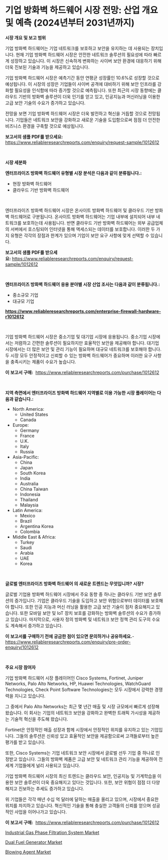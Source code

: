 <p><h1>기업 방화벽 하드웨어 시장 전망: 산업 개요 및 예측 (2024년부터 2031년까지)</h1></p><p><strong>시장 개요 및 보고 범위</strong></p>
<p><p>기업 방화벽 하드웨어는 기업 네트워크를 보호하고 보안을 유지하는 데 사용되는 장치입니다. 현재 기업 방화벽 하드웨어 시장은 안전한 네트워크 솔루션의 필요성에 따라 빠르게 성장하고 있습니다. 이 시장은 신속하게 변화하는 사이버 보안 환경에 대응하기 위해 더욱 진보된 기술과 기능을 제공하고 있습니다.</p><p>기업 방화벽 하드웨어 시장은 예측기간 동안 연평균 성장률인 10.6%로 성장할 것으로 예상됩니다. 이 시장의 성장은 기업들이 사이버 공격에 대비하기 위해 보안 인프라를 강화할 필요성을 인식함에 따라 증가할 것으로 예측됩니다. 또한 최근의 시장 동향에는 클라우드 기반의 방화벽 솔루션이 더욱 인기를 얻고 있고, 인공지능과 머신러닝을 이용한 고급 보안 기술의 수요가 증가하고 있습니다.</p><p>전망을 보면 기업 방화벽 하드웨어 시장은 더욱 발전하고 혁신을 거듭할 것으로 전망됩니다. 기업들은 네트워크 보안을 강화하고 새로운 기술을 도입함으로써 점점 더 안전한 비즈니스 환경을 구축할 것으로 예상됩니다.</p></p>
<p><strong>보고서의 샘플 PDF를 받으세요:</strong> <a href="https://www.reliableresearchreports.com/enquiry/request-sample/1012612">https://www.reliableresearchreports.com/enquiry/request-sample/1012612</a></p>
<p>&nbsp;</p>
<p><strong>시장 세분화</strong></p>
<p><strong>엔터프라이즈 방화벽 하드웨어 유형별 시장 분석은 다음과 같이 분류됩니다.:</strong></p>
<p><ul><li>현장 방화벽 하드웨어</li><li>클라우드 기반 방화벽 하드웨어</li></ul></p>
<p>&nbsp;</p>
<p><p>엔터프라이즈 방화벽 하드웨어 시장은 온사이트 방화벽 하드웨어 및 클라우드 기반 방화벽 하드웨어로 구분됩니다. 온사이트 방화벽 하드웨어는 기업 내부에 설치되어 내부 네트워크를 보호하는데 사용됩니다. 반면 클라우드 기반 방화벽 하드웨어는 외부 공급업체의 서버에서 호스팅되어 인터넷을 통해 액세스되는 데이터를 보호합니다. 이러한 두 가지 유형은 각각의 장점과 한계가 있으며 기업이 보안 요구 사항에 맞게 선택할 수 있습니다.</p></p>
<p><strong>보고서의 샘플 PDF를 받으세요:</strong>&nbsp;<a href="https://www.reliableresearchreports.com/enquiry/request-sample/1012612">https://www.reliableresearchreports.com/enquiry/request-sample/1012612</a></p>
<p>&nbsp;</p>
<p><strong> 엔터프라이즈 방화벽 하드웨어 응용 분야별 시장 산업 조사는 다음과 같이 분류됩니다.:</strong></p>
<p><ul><li>중소규모 기업</li><li>대규모 기업</li></ul></p>
<p><strong><a href="https://www.reliableresearchreports.com/enterprise-firewall-hardware-r1012612">https://www.reliableresearchreports.com/enterprise-firewall-hardware-r1012612</a></strong></p>
<p>&nbsp;</p>
<p><p>기업 방화벽 하드웨어 시장은 중소기업 및 대기업 시장에 응용됩니다. 중소기업 시장에서는 저렴하고 간편한 솔루션이 필요하지만 효율적인 보안을 제공해야 합니다. 대기업 시장에서는 더 많은 보안 및 관리 기능이 필요하며 대규모 네트워크를 보호해야 합니다. 두 시장 모두 안정적이고 신뢰할 수 있는 방화벽 하드웨어가 중요하며 이러한 요구 사항을 충족시키는 제품이 수요가 높습니다.</p></p>
<p><strong>이 보고서 구매:</strong>&nbsp; <a href="https://www.reliableresearchreports.com/purchase/1012612">https://www.reliableresearchreports.com/purchase/1012612</a></p>
<p>&nbsp;</p>
<p><strong>지역 측면에서 엔터프라이즈 방화벽 하드웨어 지역별로 이용 가능한 시장 플레이어는 다음과 같습니다.:</strong></p>
<p><ul>
    <li>
        North America:
        <ul>
            <li>United States</li>
            <li>Canada</li>
        </ul>
    </li>
    <li>
        Europe:
        <ul>
            <li>Germany</li>
            <li>France</li>
            <li>U.K.</li>
            <li>Italy</li>
            <li>Russia</li>
        </ul>
    </li>
    <li>
        Asia-Pacific:
        <ul>
            <li>China</li>
            <li>Japan</li>
            <li>South Korea</li>
            <li>India</li>
            <li>Australia</li>
            <li>China Taiwan</li>
            <li>Indonesia</li>
            <li>Thailand</li>
            <li>Malaysia</li>
        </ul>
    </li>
    <li>
        Latin America:
        <ul>
            <li>Mexico</li>
            <li>Brazil</li>
            <li>Argentina Korea</li>
            <li>Colombia</li>
        </ul>
    </li>
    <li>
        Middle East & Africa:
        <ul>
            <li>Turkey</li>
            <li>Saudi</li>
            <li>Arabia</li>
            <li>UAE</li>
            <li>Korea</li>
        </ul>
    </li>
    </ul></p>
<p>&nbsp;</p>
<p><strong>글로벌 엔터프라이즈 방화벽 하드웨어 의 새로운 트렌드는 무엇입니까? 시장?</strong></p>
<p><p>글로벌 기업용 방화벽 하드웨어 시장에서 주요 동향 중 하나는 클라우드 기반 보안 솔루션의 증가입니다. 기업은 클라우드 기술을 도입하고 보안 위협으로부터 데이터를 보호해야 합니다. 또한 인공 지능과 머신 러닝을 활용한 고급 보안 기술이 점차 중요해지고 있습니다. 또한 모바일 보안 및 IoT 장치 보호를 강화하는 방화벽 솔루션의 수요가 증가하고 있습니다. 마지막으로, 사용자 정의 방화벽 및 네트워크 보안 정책 관리 도구의 수요도 계속해서 증가하고 있습니다.</p></p>
<p><strong>이 보고서를 구매하기 전에 궁금한 점이 있으면 문의하거나 공유하세요.</strong>- <a href="https://www.reliableresearchreports.com/enquiry/pre-order-enquiry/1012612">https://www.reliableresearchreports.com/enquiry/pre-order-enquiry/1012612</a></p>
<p>&nbsp;</p>
<p><strong>주요 시장 참여자</strong></p>
<p><p>기업 방화벽 하드웨어 시장 플레이어인 Cisco Systems, Fortinet, Juniper Networks, Palo Alto Networks, HP, Huawei Technologies, WatchGuard Technologies, Check Point Software Technologies는 모두 시장에서 강력한 경쟁력을 지니고 있습니다. </p><p>그 중에서 Palo Alto Networks는 최근 몇 년간 매출 및 시장 규모에서 빠르게 성장해왔습니다. 이 회사는 기업의 네트워크 보안을 강화하고 완벽한 트래픽 가시성을 제공하는 기술적 혁신을 주도해 왔습니다. </p><p>Fortinet은 안정적인 매출 성장과 함께 시장에서 안정적인 위치를 유지하고 있는 기업입니다. 그들의 솔루션은 신뢰성 있고 효율적인 보안을 제공함으로써 고객들로부터 높은 평가를 받고 있습니다. </p><p>또한, Cisco Systems는 기업 네트워크 보안 시장에서 글로벌 선두 기업 중 하나로 인정받고 있습니다. 그들의 방화벽 제품은 고급 보안 및 네트워크 관리 기능을 제공하여 전 세계 기업들에게 널리 사용되고 있습니다. </p><p>기업 방화벽 하드웨어 시장의 최신 트렌드는 클라우드 보안, 인공지능 및 기계학습을 이용한 보안 솔루션이 더욱 중요해지고 있다는 것입니다. 또한, 보안 위협이 점점 더 다양해지고 진보하는 추세도 증가하고 있습니다. </p><p>위 기업들은 각각 매년 수십 억 달러에 달하는 매출을 올리고 있으며, 시장에서 중요한 위치를 차지하고 있습니다. 혁신적인 기술을 통해 충실한 고객들의 신뢰를 얻으며 성공적인 사업을 이어나가고 있습니다.</p></p>
<p><strong>이 보고서 구매:</strong>&nbsp;&nbsp;<a href="https://www.reliableresearchreports.com/purchase/1012612">https://www.reliableresearchreports.com/purchase/1012612</a></p>
<p><p><a href="https://github.com/seekum/Market-Research-Report-List-2/blob/main/industrial-gas-phase-filtration-system-market.md">Industrial Gas Phase Filtration System Market</a></p><p><a href="https://github.com/nancykennedykellievqfqt2/Market-Research-Report-List-2/blob/main/dual-fuel-generator-market.md">Dual Fuel Generator Market</a></p><p><a href="https://iodized-pantydraco-05c.notion.site/Blowing-Agent-Market-with-the-goal-of-estimating-the-market-size-and-future-growth-potential-of-vari-1c53453c38534969a45b342154e2d808">Blowing Agent Market</a></p></p>